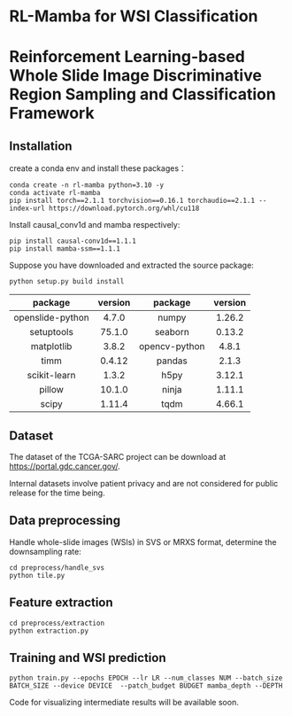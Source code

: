 # RL-Mamba for WSI Classification
# Reinforcement Learning-based Whole Slide Image Discriminative Region Sampling and Classification Framework
## Installation
create a conda env and install these packages：
```
conda create -n rl-mamba python=3.10 -y
conda activate rl-mamba
pip install torch==2.1.1 torchvision==0.16.1 torchaudio==2.1.1 --index-url https://download.pytorch.org/whl/cu118
```
Install causal_conv1d and mamba respectively:
```
pip install causal-conv1d==1.1.1
pip install mamba-ssm==1.1.1
```
Suppose you have downloaded and extracted the source package:
```
python setup.py build install
```
| package | version | package | version |
|:------------:|:------------:|:------------:|:------------:|
| openslide-python |4.7.0 | numpy | 1.26.2 |
| setuptools | 75.1.0 | seaborn | 0.13.2 |
| matplotlib | 3.8.2 | opencv-python | 4.8.1 |
| timm | 0.4.12 | pandas | 2.1.3 | 
| scikit-learn | 1.3.2 | h5py | 3.12.1 |
| pillow | 10.1.0 | ninja | 1.11.1 |
| scipy |1.11.4 | tqdm | 4.66.1 |

## Dataset 
The dataset of the TCGA-SARC project can be download at <https://portal.gdc.cancer.gov/>.

Internal datasets involve patient privacy and are not considered for public release for the time being.

## Data preprocessing
Handle whole-slide images (WSIs) in SVS or MRXS format, determine the downsampling rate:
```
cd preprocess/handle_svs
python tile.py
```

## Feature extraction
```
cd preprocess/extraction
python extraction.py 
```

## Training and WSI prediction
```
python train.py --epochs EPOCH --lr LR --num_classes NUM --batch_size BATCH_SIZE --device DEVICE  --patch_budget BUDGET mamba_depth --DEPTH 
```
Code for visualizing intermediate results will be available soon.
